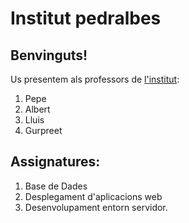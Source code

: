 # Institut pedralbes
## Benvinguts! 
Us presentem als professors de [l'institut](https://www.institutpedralbes.cat/): 

 1. Pepe	
 2. Albert
 3. Lluis
 4. Gurpreet
 ## Assignatures:
 1. Base de Dades
 2. Desplegament d'aplicacions web
 3. Desenvolupament entorn servidor.
 
 

